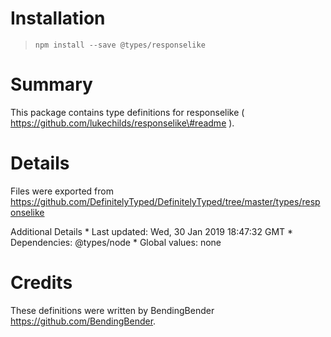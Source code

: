 Installation
============

> `npm install --save @types/responselike`

Summary
=======

This package contains type definitions for responselike ( https://github.com/lukechilds/responselike\#readme ).

Details
=======

Files were exported from https://github.com/DefinitelyTyped/DefinitelyTyped/tree/master/types/responselike

Additional Details \* Last updated: Wed, 30 Jan 2019 18:47:32 GMT \* Dependencies: <span class="citation" data-cites="types/node">@types/node</span> \* Global values: none

Credits
=======

These definitions were written by BendingBender <a href="https://github.com/BendingBender" class="uri">https://github.com/BendingBender</a>.
